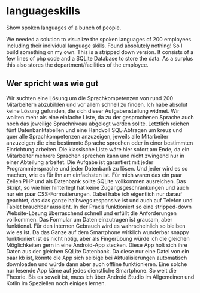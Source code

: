 # languageskills
Show spoken languages of a bunch of people.

We needed a solution to visualize the spoken languages of 200 employees. Including their individual language skills. Found absolutely nothing! So I build something on my own. This is a stripped down version. It consists of a few lines of php code and a SQLite Database to store the data. As a surplus this also stores the department/facilities of the employee.

## Wer spricht was wie gut
Wir suchten eine Lösung um die Sprachkompetenzen von rund 200 Mitarbeitern abzubilden und vor allem schnell zu finden. Ich habe absolut keine Lösung gefunden, die sich dieser Aufgabenstellung widmet. Wir wollten mehr als eine einfache Liste, da zu der gesprochenen Sprache auch noch das jeweilige Sprachniveau abgelegt werden sollte. Letztlich reichen fünf Datenbanktabellen und eine Handvoll SQL-Abfragen um kreuz und quer alle Sprachkompetenzen anzuzeigen, jeweils alle Mitarbeiter anzuzeigen die eine bestimmte Sprache sprechen oder in einer bestimmten Einrichtung arbeiten. Die klassische Liste wäre hier sofort am Ende, da ein Mitarbeiter mehrere Sprachen sprechen kann und nicht zwingend nur in einer Abteilung arbeitet.
Die Aufgabe ist garantiert mit jeder Programmiersprache und jeder Datenbank zu lösen. Und jeder wird es so machen, wie es für ihn am einfachsten ist. Für mich waren das ein paar Zeilen PHP und als Datenbank sollte SQLite vollkommen ausreichen. Das Skript, so wie hier hinterlegt hat keine Zugangsgeschränkungen und auch nur ein paar CSS-Formatierungen. Dabei habe ich eigentlich nur darauf geachtet, das das ganze halbwegs responsive ist und auch auf Telefon und Tablet brauchbar aussieht. In der Praxis funktioniert so eine stripped-down Website-Lösung überraschend schnell und erfüllt die Anforderungen vollkommen. Das Formular um Daten einzutragen ist grausam, aber funktional. Für den internen Gebrauch wird es wahrscheinlich so bleiben wie es ist.
Da das Ganze auf dem Smartphone wirklich wunderbar snappy funktioniert ist es nicht nötig, aber als Fingerübung würde ich die gleichen Möglichkeiten gern in eine Android-App stecken. Diese App holt sich ihre Daten aus der gleichen SQLite Datenbank. Da diese nur eine Datei von ein paar kb ist, könnte die App sich selbige bei Aktualisierungen automatisch downloaden und würde dann aber auch offline funktionieren. Eine solche nur lesende App käme auf jedes dienstliche Smartphone. So weit die Theorie. Bis es soweit ist, muss ich über Android Studio im Allgemeinen und Kotlin im Speziellen noch einiges lernen.
